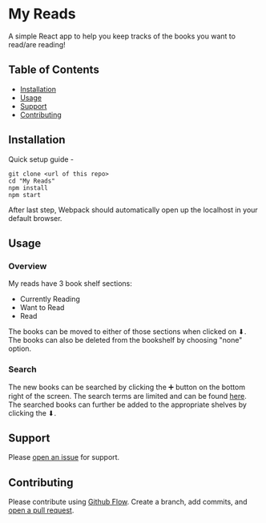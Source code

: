 # My Reads

A simple React app to help you keep tracks of the books you want to read/are reading!

## Table of Contents

- [Installation](#installation)
- [Usage](#usage)
- [Support](#support)
- [Contributing](#contributing)

## Installation

Quick setup guide -

```
git clone <url of this repo>
cd "My Reads"
npm install
npm start
```

After last step, Webpack should automatically open up the localhost in your default browser.

## Usage

### Overview

My reads have 3 book shelf sections:

* Currently Reading
* Want to Read
* Read

The books can be moved to either of those sections when clicked on ⬇.
The books can also be deleted from the bookshelf by choosing "none" option.

### Search 

The new books can be searched by clicking the ➕ button on the bottom right of the screen.
The search terms are limited and can be found [here](https://github.com/ezioda004/Google-Udacity-Scholarship/blob/master/My%20Reads/SEARCH_TERMS.md).
The searched books can further be added to the appropriate shelves by clicking the ⬇.

## Support

Please [open an issue](https://github.com/ezioda004/Google-Udacity-Scholarship/issues) for support.

## Contributing

Please contribute using [Github Flow](https://guides.github.com/introduction/flow/). Create a branch, add commits, and [open a pull request](https://github.com/ezioda004/Google-Udacity-Scholarship/pulls).